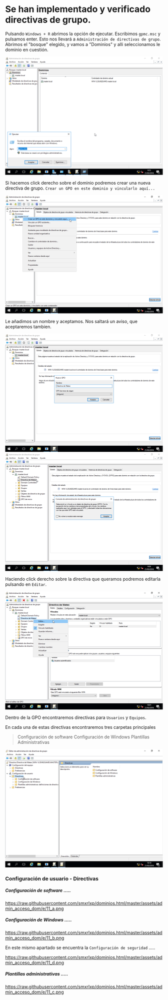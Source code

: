 # Se han implementado y verificado directivas de grupo.

Pulsando `Windows + R` abrimos la opción de ejecutar. Escribimos `gpmc.msc` y pulsamos enter. Esto nos llevará a `Administración de directivas de grupo`. Abrimos el "bosque" elegido, y vamos a "Dominios" y alli seleccionamos le dominio en cuestión.

![img](https://raw.githubusercontent.com/smxrlxp/dominios.html/master/assets/admin_acceso_dom/e/1.png)

Si hacemos click derecho sobre el dominio podremos crear una nueva directiva de grupo. `Crear un GPO en este dominio y vincularlo aquí...`

![img](https://raw.githubusercontent.com/smxrlxp/dominios.html/master/assets/admin_acceso_dom/e/3.png)

Le añadimos un nombre y aceptamos. Nos saltará un aviso, que aceptaremos tambien.

![img](https://raw.githubusercontent.com/smxrlxp/dominios.html/master/assets/admin_acceso_dom/e/4.png)
![img](https://raw.githubusercontent.com/smxrlxp/dominios.html/master/assets/admin_acceso_dom/e/5.png)

Haciendo click derecho sobre la directiva que queramos podremos editarla pulsando en `Editar`.

![img](https://raw.githubusercontent.com/smxrlxp/dominios.html/master/assets/admin_acceso_dom/e/6.png)

Dentro de la GPO encontraremos directivas para `Usuarios` y `Equipos`.

En cada una de estas directivas encontraremos tres carpetas principales

>Configuración de software
>Configuración de Windows
>Plantillas Administrativas

![img](https://raw.githubusercontent.com/smxrlxp/dominios.html/master/assets/admin_acceso_dom/e/7.png)

### Configuración de usuario - Directivas

##### Configuración de software .....

https://raw.githubusercontent.com/smxrlxp/dominios.html/master/assets/admin_acceso_dom/e/11_a.png

##### Configuración de Windows .....

https://raw.githubusercontent.com/smxrlxp/dominios.html/master/assets/admin_acceso_dom/e/11_b.png

En este mismo apartado se encuentra la `Configuración de seguridad` .....

https://raw.githubusercontent.com/smxrlxp/dominios.html/master/assets/admin_acceso_dom/e/11_d.png

##### Plantillas administrativas .....

https://raw.githubusercontent.com/smxrlxp/dominios.html/master/assets/admin_acceso_dom/e/11_c.png
